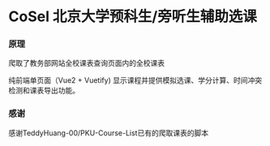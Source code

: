 # CoSel 北京大学预科生/旁听生辅助选课

### 原理
爬取了教务部网站全校课表查询页面内的全校课表

纯前端单页面（Vue2 + Vuetify) 显示课程并提供模拟选课、学分计算、时间冲突检测和课表导出功能。

### 感谢
感谢TeddyHuang-00/PKU-Course-List已有的爬取课表的脚本

